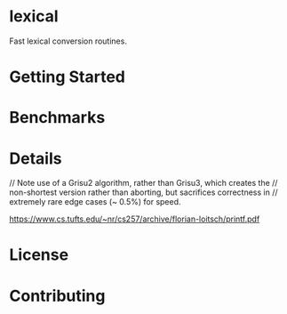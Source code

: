 lexical
=======

Fast lexical conversion routines.

# Getting Started

# Benchmarks

# Details

// Note use of a Grisu2 algorithm, rather than Grisu3, which creates the 
// non-shortest version rather than aborting, but sacrifices correctness in
// extremely rare edge cases (~ 0.5%) for speed.

https://www.cs.tufts.edu/~nr/cs257/archive/florian-loitsch/printf.pdf

# License

# Contributing
